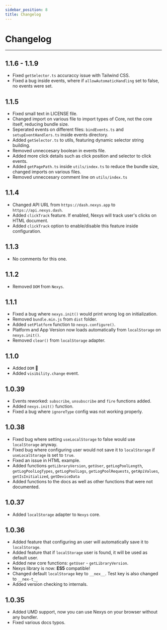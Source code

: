 ```yaml
---
sidebar_position: 8
title: Changelog
---
```


# Changelog

---

## 1.1.6 - 1.1.9

- Fixed `getSelector.ts` accuraccy issue with Tailwind CSS.
- Fixed a bug inside events, where if `allowAutomaticHandling` set to false, no events were set.

## 1.1.5

- Fixed small text in LICENSE file.
- Changed import on various file to import types of Core, not the core itself, reducing bundle size.
- Seperated events on different files: `bindEvents.ts` and `setupEventHandlers.ts` inside events directory.
- Added `getSelector.ts` to utils, featuring dynamic selector string building.
- Removed unneccesary boolean in events file.
- Added more click details such as click position and selector to click events.
- Added `getPagePath.ts` inside `utils/index.ts` to reduce the bundle size, changed imports on various files.
- Removed unneccesary comment line on `utils/index.ts`

## 1.1.4

- Changed API URL from `https://dash.nexys.app` to `https://api.nexys.dash`.
- Added `clickTrack` feature. If enabled, Nexys will track user's clicks on HTML document.
- Added `clickTrack` option to enable/disable this feature inside configuration.

## 1.1.3

- No comments for this one.

## 1.1.2

- Removed `DOM` from `Nexys`.

## 1.1.1

- Fixed a bug where `nexys.init()` would print wrong log on initialization.
- Removed `bundle.min.js` from `dist` folder.
- Added `setPlatform` function to `nexys.configure()`.
- Platform and App Version now loads automatically from `localStorage` on `nexys.init()`.
- Removed `clear()` from `localStorage` adapter.

## 1.1.0

- Added `DOM` 🚀
- Added `visibility.change` event.

## 1.0.39

- Events reworked: `subscribe`, `unsubscribe` and `fire` functions added.
- Added `nexys.init()` function.
- Fixed a bug where `ignoreType` config was not working properly.

## 1.0.38

- Fixed bug where setting `useLocalStorage` to false would use `localStorage` anyway.
- Fixed bug where configuring user would not save it to `localStorage` if `useLocalStorage` is set to `true`.
- Fixed an issue in HTML example.
- Added functions `getLibraryVersion`, `getUser`, `getLogPoolLength`, `getLogPoolLogTypes`, `getLogPoolLogs`, `getLogPoolRequests`, `getApiValues`, `getIsInitialized`, `getDeviceData`
- Added functions to the docs as well as other functions that were not documented.

## 1.0.37

- Added `localStorage` adapter to `Nexys` core.

## 1.0.36

- Added feature that configuring an user will automatically save it to `localStorage`.
- Added feature that if `localStorage` user is found, it will be used as default user.
- Added new core functions: `getUser` - `getLibraryVersion`.
- Nexys library is now: **ES5** compatible!
- Changed default `localStorage` key to `__nex__`. Test key is also changed to `__nex-t__`
- Added version checking to internals.

## 1.0.35

- Added UMD support, now you can use Nexys on your browser without any bundler.
- Fixed various docs typos.